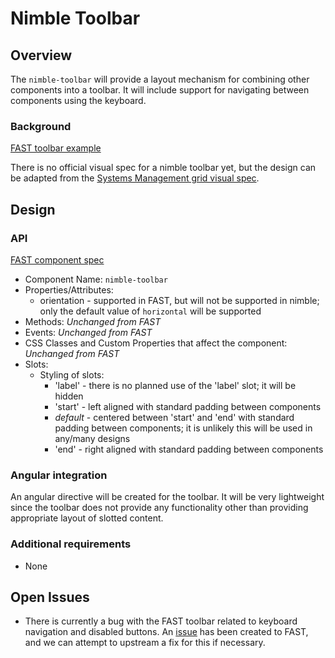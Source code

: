 # Nimble Toolbar

## Overview

The `nimble-toolbar` will provide a layout mechanism for combining other components into a toolbar. It will include support for navigating between components using the keyboard.

### Background

[FAST toolbar example](https://explore.fast.design/components/fast-toolbar)

There is no official visual spec for a nimble toolbar yet, but the design can be adapted from the [Systems Management grid visual spec](https://xd.adobe.com/view/63af23a9-b25f-484c-9fb6-ba387ddf3b54-36fc/screen/d526239a-35fd-4ec2-82c2-2fe13474bca0/).

## Design

### API

[FAST component spec](https://github.com/microsoft/fast/blob/9ff8dce1424ff2a4bac1bba51cf4f32d86438823/packages/web-components/fast-foundation/src/toolbar/toolbar.spec.md)

- Component Name: `nimble-toolbar`
- Properties/Attributes:
    - orientation - supported in FAST, but will not be supported in nimble; only the default value of `horizontal` will be supported
- Methods: _Unchanged from FAST_
- Events: _Unchanged from FAST_
- CSS Classes and Custom Properties that affect the component: _Unchanged from FAST_
- Slots:
    - Styling of slots:
        - 'label' - there is no planned use of the 'label' slot; it will be hidden
        - 'start' - left aligned with standard padding between components
        - _default_ - centered between 'start' and 'end' with standard padding between components; it is unlikely this will be used in any/many designs
        - 'end' - right aligned with standard padding between components

### Angular integration

An angular directive will be created for the toolbar. It will be very lightweight since the toolbar does not provide any functionality other than providing appropriate layout of slotted content.

### Additional requirements

- None

## Open Issues

- There is currently a bug with the FAST toolbar related to keyboard navigation and disabled buttons. An [issue](https://github.com/microsoft/fast/issues/5723) has been created to FAST, and we can attempt to upstream a fix for this if necessary.
